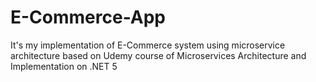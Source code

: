 # E-Commerce-App
It's my implementation of E-Commerce system using microservice architecture based on Udemy course of Microservices Architecture and Implementation on .NET 5
